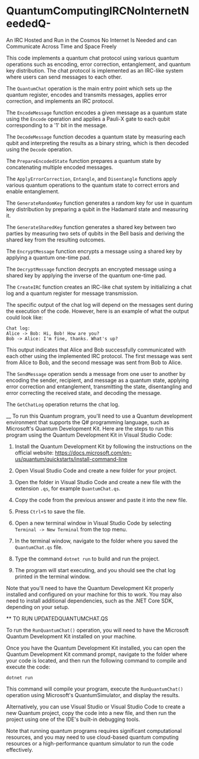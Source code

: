 # QuantumComputingIRCNoInternetNeededQ-
An IRC Hosted and Run in the Cosmos No Internet Is Needed and can Communicate Across Time and Space Freely

This code implements a quantum chat protocol using various quantum operations such as encoding, error correction, entanglement, and quantum key distribution. The chat protocol is implemented as an IRC-like system where users can send messages to each other. 

The `QuantumChat` operation is the main entry point which sets up the quantum register, encodes and transmits messages, applies error correction, and implements an IRC protocol. 

The `EncodeMessage` function encodes a given message as a quantum state using the `Encode` operation and applies a Pauli-X gate to each qubit corresponding to a '1' bit in the message. 

The `DecodeMessage` function decodes a quantum state by measuring each qubit and interpreting the results as a binary string, which is then decoded using the `Decode` operation. 

The `PrepareEncodedState` function prepares a quantum state by concatenating multiple encoded messages. 

The `ApplyErrorCorrection`, `Entangle`, and `Disentangle` functions apply various quantum operations to the quantum state to correct errors and enable entanglement. 

The `GenerateRandomKey` function generates a random key for use in quantum key distribution by preparing a qubit in the Hadamard state and measuring it. 

The `GenerateSharedKey` function generates a shared key between two parties by measuring two sets of qubits in the Bell basis and deriving the shared key from the resulting outcomes. 

The `EncryptMessage` function encrypts a message using a shared key by applying a quantum one-time pad. 

The `DecryptMessage` function decrypts an encrypted message using a shared key by applying the inverse of the quantum one-time pad. 

The `CreateIRC` function creates an IRC-like chat system by initializing a chat log and a quantum register for message transmission. 


The specific output of the chat log will depend on the messages sent during the execution of the code. However, here is an example of what the output could look like:

```
Chat log:
Alice -> Bob: Hi, Bob! How are you?
Bob -> Alice: I'm fine, thanks. What's up?
```

This output indicates that Alice and Bob successfully communicated with each other using the implemented IRC protocol. The first message was sent from Alice to Bob, and the second message was sent from Bob to Alice.

The `SendMessage` operation sends a message from one user to another by encoding the sender, recipient, and message as a quantum state, applying error correction and entanglement, transmitting the state, disentangling and error correcting the received state, and decoding the message. 

The `GetChatLog` operation returns the chat log.

__
To run this Quantum program, you'll need to use a Quantum development environment that supports the Q# programming language, such as Microsoft's Quantum Development Kit. Here are the steps to run this program using the Quantum Development Kit in Visual Studio Code:

1. Install the Quantum Development Kit by following the instructions on the official website: https://docs.microsoft.com/en-us/quantum/quickstarts/install-command-line

2. Open Visual Studio Code and create a new folder for your project.

3. Open the folder in Visual Studio Code and create a new file with the extension `.qs`, for example `QuantumChat.qs`.

4. Copy the code from the previous answer and paste it into the new file.

5. Press `Ctrl+S` to save the file.

6. Open a new terminal window in Visual Studio Code by selecting `Terminal -> New Terminal` from the top menu.

7. In the terminal window, navigate to the folder where you saved the `QuantumChat.qs` file.

8. Type the command `dotnet run` to build and run the project.

9. The program will start executing, and you should see the chat log printed in the terminal window.

Note that you'll need to have the Quantum Development Kit properly installed and configured on your machine for this to work. You may also need to install additional dependencies, such as the .NET Core SDK, depending on your setup.

** TO RUN UPDATEDQUANTUMCHAT.QS 

To run the `RunQuantumChat()` operation, you will need to have the Microsoft Quantum Development Kit installed on your machine. 

Once you have the Quantum Development Kit installed, you can open the Quantum Development Kit command prompt, navigate to the folder where your code is located, and then run the following command to compile and execute the code:

```
dotnet run
```

This command will compile your program, execute the `RunQuantumChat()` operation using Microsoft's QuantumSimulator, and display the results.

Alternatively, you can use Visual Studio or Visual Studio Code to create a new Quantum project, copy the code into a new file, and then run the project using one of the IDE's built-in debugging tools.

Note that running quantum programs requires significant computational resources, and you may need to use cloud-based quantum computing resources or a high-performance quantum simulator to run the code effectively.
